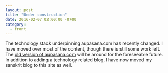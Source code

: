 ```yaml
---
layout: post
title: "Under construction"
date: 2016-02-07 02:00:00 -0700
category:
  - front
---
```


The technology stack underpinning aupasana.com has recently changed.
I have moved over most of the content, though there is still some
work left. The [old version of aupasana.com][old] will be around
for the foreseeable future.
In addition to adding a technology related blog, I have now
moved my sanskrit blog to this site as well.

[old]: http://old.aupasana.com
